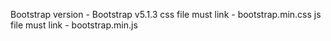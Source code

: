 Bootstrap version - Bootstrap v5.1.3
css file must link - bootstrap.min.css
js file must link - bootstrap.min.js
